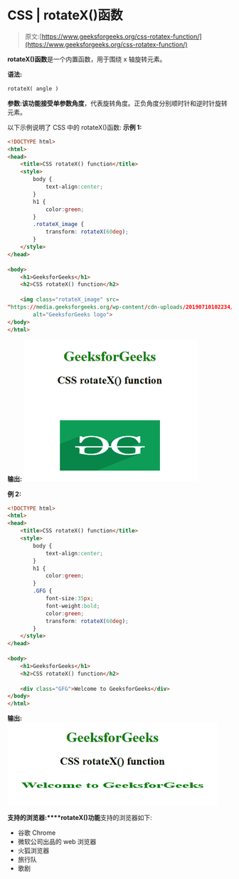 # CSS | rotateX()函数

> 原文:[https://www.geeksforgeeks.org/css-rotatex-function/](https://www.geeksforgeeks.org/css-rotatex-function/)

**rotateX()函数**是一个内置函数，用于围绕 x 轴旋转元素。

**语法:**

```html
rotateX( angle )
```

**参数:**该功能接受单参数**角度**，代表旋转角度。正负角度分别顺时针和逆时针旋转元素。

以下示例说明了 CSS 中的 rotateX()函数:
**示例 1:**

```html
<!DOCTYPE html> 
<html> 
<head> 
    <title>CSS rotateX() function</title> 
    <style> 
        body {
            text-align:center;
        }
        h1 {
            color:green;
        }
        .rotateX_image {
            transform: rotateX(60deg);
        }
    </style> 
</head> 

<body> 
    <h1>GeeksforGeeks</h1>
    <h2>CSS rotateX() function</h2>

    <img class="rotateX_image" src= 
"https://media.geeksforgeeks.org/wp-content/cdn-uploads/20190710102234/download3.png"
        alt="GeeksforGeeks logo"> 
</body> 
</html>
```

**输出:**
![](img/ceef25643f1d3615076536d2c5510928.png)

**例 2:**

```html
<!DOCTYPE html> 
<html> 
<head> 
    <title>CSS rotateX() function</title> 
    <style> 
        body {
            text-align:center;
        }
        h1 {
            color:green;
        }
        .GFG {
            font-size:35px;
            font-weight:bold;
            color:green;
            transform: rotateX(60deg);
        }
    </style> 
</head> 

<body> 
    <h1>GeeksforGeeks</h1>
    <h2>CSS rotateX() function</h2>

    <div class="GFG">Welcome to GeeksforGeeks</div> 
</body> 
</html>
```

**输出:**
![](img/5e11c44317684366ac37c876acc459fb.png)

**支持的浏览器:****rotateX()功能**支持的浏览器如下:

*   谷歌 Chrome
*   微软公司出品的 web 浏览器
*   火狐浏览器
*   旅行队
*   歌剧